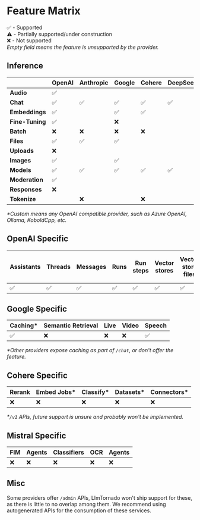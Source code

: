 # Feature Matrix

✅ - Supported  
⚠️ - Partially supported/under construction  
❌ - Not supported  
_Empty field means the feature is unsupported by the provider._

## Inference

|               | OpenAI | Anthropic | Google | Cohere | DeepSeek | Groq | Mistral | xAI | Perplexity | Voyage | DeepInfra | OpenRouter | Custom* |
|-------|-----------|-----------|-----------| -----------| -----------| -----------| -----------| -----------| -----------| -----------| -----------| -----------| -----------|
|**Audio**      | ✅ |    |     |     |   |     |     |     |     |     |      |      |      |
|**Chat**       | ✅ | ✅ | ✅ | ✅ | ✅ | ✅ | ✅ |  ✅ | ✅ |   |   ✅   | ✅      |✅      |
|**Embeddings** | ✅ |    | ✅  | ✅ |    |    | ✅ |     |     |   ✅      |     |  ✅   |      |
|**Fine-Tuning**| ✅ |    | ❌  |    |    |    | ❌  |    |     |        |      |      |     |
|**Batch**      | ❌ | ❌ | ❌ | ❌ |    | ❌ | ❌ |    |     |        |      |      |      |
|**Files**      | ✅ | ✅ | ✅ |     |    |     | ❌ |    |     |        |      |      |      |
|**Uploads**    | ❌ |    |     |    |    |     |     |     |     |        |      |      |      |
|**Images**     | ✅ |    | ✅ |    |    |     |     |  ✅  |     |        |      |      |     |
|**Models**     | ✅ | ✅ | ✅ | ✅ | ✅ | ✅ | ✅ |  ✅ |   |    |      |  ✅    |  ✅    |
|**Moderation** | ✅ |    |     |    |    |     |     |    |     |        |      |      |      |
|**Responses**   | ❌   |  |     |  |    |     |     |     |     |        |      |      |      |
|**Tokenize**   |    | ❌ |     | ❌ |    |     |     |    |     |       |      |      |      |

_*Custom means any OpenAI compatible provider, such as Azure OpenAI, Ollama, KoboldCpp, etc._

## OpenAI Specific

 Assistants | Threads | Messages | Runs | Run steps | Vector stores | Vector store files | Vector store file batches | Realtime |
|-----------|------------|---------|----------|------| ---------------|-------------------|-------------------------|-----------|
| ✅ | ✅️ | ✅️ | ✅️ | ✅️ | ✅ | ✅ | ✅  | ❌ |

## Google Specific

 Caching* | Semantic Retrieval | Live | Video | Speech
|-----------|------------ | ------------ | ------------ | ------------ |
| ✅ | ❌ | ❌ | ❌ | ✅ |

_*Other providers expose caching as part of `/chat`, or don't offer the feature._


## Cohere Specific

 Rerank | Embed Jobs* | Classify* | Datasets* | Connectors* |
|-----------|------------ | ------------ | ------------ | ------------ |
| ❌ | ❌ |  ❌ | ❌ | ❌ | ❌

_*`/v1` APIs, future support is unsure and probably won't be implemented._

## Mistral Specific

 FIM | Agents | Classifiers | OCR | Agents |
|-----------|------------ | ------------ | ------------ | ------------ |
| ❌ | ❌ |  ❌ | ❌ | ❌ |

## Misc

Some providers offer `/admin` APIs, LlmTornado won't ship support for these, as there is little to no overlap among them. We recommend using autogenerated APIs for the consumption of these services.
